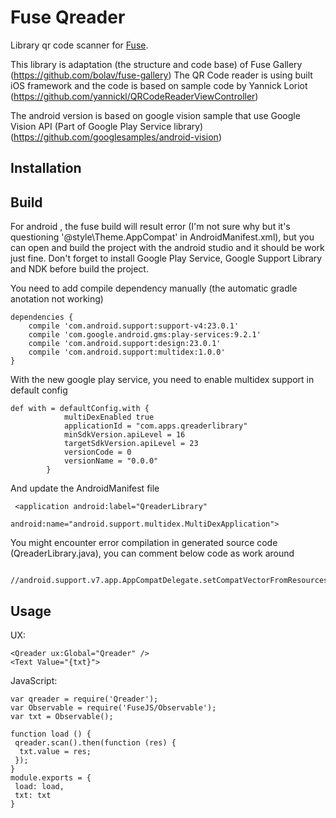 Fuse Qreader
============

Library qr code scanner for [Fuse](http://www.fusetools.com/).

This library is adaptation (the structure and code base) of Fuse Gallery (https://github.com/bolav/fuse-gallery)
The QR Code reader is using built iOS framework and the code is based on sample code by Yannick Loriot (https://github.com/yannickl/QRCodeReaderViewController)

The android version is based on google vision sample that use Google Vision API (Part of Google Play Service library) (https://github.com/googlesamples/android-vision)


## Installation

## Build

For android , the fuse build will result error (I'm not sure why but it's questioning '@style\Theme.AppCompat' in AndroidManifest.xml), but you can open and build the project with the android studio and it should be work just fine. Don't forget to install Google Play Service, Google Support Library and NDK before build the project.

You need to add compile dependency manually (the automatic gradle anotation not working)

```
dependencies {
    compile 'com.android.support:support-v4:23.0.1'
    compile 'com.google.android.gms:play-services:9.2.1'
    compile 'com.android.support:design:23.0.1'
    compile 'com.android.support:multidex:1.0.0'
}
```

With the new google play service, you need to enable multidex support in default config

```
def with = defaultConfig.with {
            multiDexEnabled true
            applicationId = "com.apps.qreaderlibrary"
            minSdkVersion.apiLevel = 16
            targetSdkVersion.apiLevel = 23
            versionCode = 0
            versionName = "0.0.0"
        }
```

And update the AndroidManifest file

```
 <application android:label="QreaderLibrary"
                  android:name="android.support.multidex.MultiDexApplication">
```

You might encounter error compilation in generated source code (QreaderLibrary.java), you can comment below code as work around

```
 //android.support.v7.app.AppCompatDelegate.setCompatVectorFromResourcesEnabled(true);
 ```

## Usage

UX:

```
<Qreader ux:Global="Qreader" />
<Text Value="{txt}">
```

JavaScript:

```
var qreader = require('Qreader');
var Observable = require('FuseJS/Observable');
var txt = Observable();

function load () {
 qreader.scan().then(function (res) {
  txt.value = res;
 });
}
module.exports = {
 load: load,
 txt: txt
}
```
